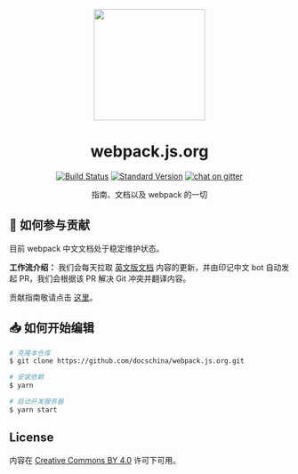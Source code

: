 <div align="center">
  <a href="https://github.com/webpack/webpack">
    <img width="200" height="200" src="https://webpack.js.org/assets/icon-square-big.svg" />
  </a>
  <h1>webpack.js.org</h1>

[![Build Status][build-status]][build-status-url]
[![Standard Version][release]][release-url]
[![chat on gitter][chat]][chat-url]

指南、文档以及 webpack 的一切

</div>

## 📝 如何参与贡献

目前 webpack 中文文档处于稳定维护状态。

**工作流介绍：** 我们会每天拉取 [英文版文档](https://github.com/webpack/webpack/tree/main) 内容的更新，并由印记中文 bot 自动发起 PR，我们会根据该 PR 解决 Git 冲突并翻译内容。

贡献指南敬请点击 [这里](https://github.com/docschina/webpack.js.org/issues/749)。

## 📥 如何开始编辑

```bash
# 克隆本仓库
$ git clone https://github.com/docschina/webpack.js.org.git

# 安装依赖
$ yarn

# 启动开发服务器
$ yarn start
```

## License

内容在 [Creative Commons BY 4.0](https://creativecommons.org/licenses/by/4.0/) 许可下可用。

[build-status]: https://github.com/webpack/webpack.js.org/workflows/Deploy/badge.svg
[build-status-url]: https://github.com/webpack/webpack.js.org/actions
[chat]: https://badges.gitter.im/webpack/webpack.svg
[chat-url]: https://gitter.im/webpack/webpack
[release]: https://img.shields.io/badge/release-standard%20version-brightgreen.svg
[release-url]: https://github.com/conventional-changelog/standard-version
